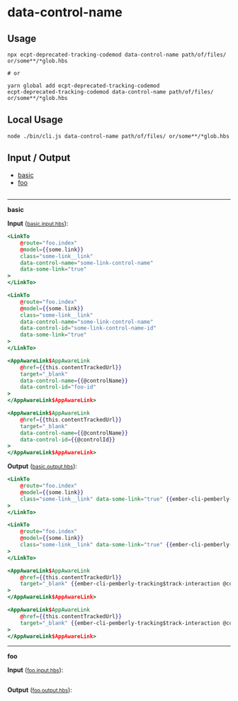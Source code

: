 # data-control-name

## Usage

```
npx ecpt-deprecated-tracking-codemod data-control-name path/of/files/ or/some**/*glob.hbs

# or

yarn global add ecpt-deprecated-tracking-codemod
ecpt-deprecated-tracking-codemod data-control-name path/of/files/ or/some**/*glob.hbs
```

## Local Usage

```
node ./bin/cli.js data-control-name path/of/files/ or/some**/*glob.hbs
```

## Input / Output

<!--FIXTURES_TOC_START-->
* [basic](#basic)
* [foo](#foo)
<!--FIXTURES_TOC_END-->

## <!--FIXTURES_CONTENT_START-->
---
<a id="basic">**basic**</a>

**Input** (<small>[basic.input.hbs](transforms/data-control-name/__testfixtures__/basic.input.hbs)</small>):
```hbs
<LinkTo
	@route="foo.index"
	@model={{some.link}}
	class="some-link__link"
	data-control-name="some-link-control-name"
	data-some-link="true"
>
</LinkTo>

<LinkTo
	@route="foo.index"
	@model={{some.link}}
	class="some-link__link"
	data-control-name="some-link-control-name"
	data-control-id="some-link-control-name-id"
	data-some-link="true"
>
</LinkTo>

<AppAwareLink$AppAwareLink
	@href={{this.contentTrackedUrl}}
	target="_blank"
	data-control-name={{@controlName}}
	data-control-id="foo-id"
>
</AppAwareLink$AppAwareLink>

<AppAwareLink$AppAwareLink
	@href={{this.contentTrackedUrl}}
	target="_blank"
	data-control-name={{@controlName}}
	data-control-id={{@controlId}}
>
</AppAwareLink$AppAwareLink>
```

**Output** (<small>[basic.output.hbs](transforms/data-control-name/__testfixtures__/basic.output.hbs)</small>):
```hbs
<LinkTo
	@route="foo.index"
	@model={{some.link}}
	class="some-link__link" data-some-link="true" {{ember-cli-pemberly-tracking$track-interaction "some-link-control-name"}}
>
</LinkTo>

<LinkTo
	@route="foo.index"
	@model={{some.link}}
	class="some-link__link" data-some-link="true" {{ember-cli-pemberly-tracking$track-interaction "some-link-control-name" controlTrackingId="some-link-control-name-id"}}
>
</LinkTo>

<AppAwareLink$AppAwareLink
	@href={{this.contentTrackedUrl}}
	target="_blank" {{ember-cli-pemberly-tracking$track-interaction @controlName controlTrackingId="foo-id"}}
>
</AppAwareLink$AppAwareLink>

<AppAwareLink$AppAwareLink
	@href={{this.contentTrackedUrl}}
	target="_blank" {{ember-cli-pemberly-tracking$track-interaction @controlName controlTrackingId=@controlId}}
>
</AppAwareLink$AppAwareLink>
```
---
<a id="foo">**foo**</a>

**Input** (<small>[foo.input.hbs](transforms/data-control-name/__testfixtures__/foo.input.hbs)</small>):
```hbs

```

**Output** (<small>[foo.output.hbs](transforms/data-control-name/__testfixtures__/foo.output.hbs)</small>):
```hbs

```
<!--FIXTURES_CONTENT_END-->
